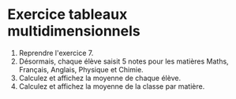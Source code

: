 # Exercice tableaux multidimensionnels

1. Reprendre l'exercice 7.
2. Désormais, chaque élève saisit 5 notes pour les matières Maths, Français, Anglais, Physique et Chimie.
3. Calculez et affichez la moyenne de chaque élève.
4. Calculez et affichez la moyenne de la classe par matière.